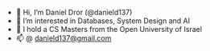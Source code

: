 - 👋 Hi, I’m Daniel Dror (@danield137)
- 👀 I’m interested in Databases, System Design and AI
- 🌱 I hold a CS Masters from the Open University of Israel
- 📫 @ danield137@gmail.com

<!---
danield137/danield137 is a ✨ special ✨ repository because its `README.md` (this file) appears on your GitHub profile.
You can click the Preview link to take a look at your changes.
--->
